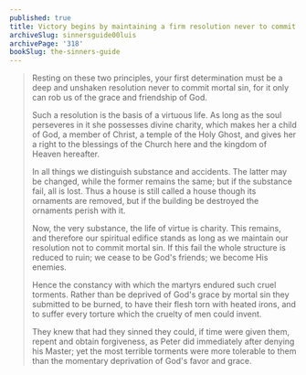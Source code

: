 ```yaml
---
published: true
title: Victory begins by maintaining a firm resolution never to commit mortal sin
archiveSlug: sinnersguide00luis
archivePage: '318'
bookSlug: the-sinners-guide
---
```


> Resting on these two principles, your first determination must be a deep and unshaken resolution never to commit mortal sin, for it only can rob us of the grace and friendship of God.
>
> Such a resolution is the basis of a virtuous life. As long as the soul perseveres in it she possesses divine charity, which makes her a child of God, a member of Christ, a temple of the Holy Ghost, and gives her a right to the blessings of the Church here and the kingdom of Heaven hereafter.
>
> In all things we distinguish substance and accidents. The latter may be changed, while the former remains the same; but if the substance fail, all is lost. Thus a house is still called a house though its ornaments are removed, but if the building be destroyed the ornaments perish with it.
>
> Now, the very substance, the life of virtue is charity. This remains, and therefore our spiritual edifice stands as long as we maintain our resolution not to commit mortal sin. If this fail the whole structure is reduced to ruin; we cease to be God's friends; we become His enemies.
>
> Hence the constancy with which the martyrs endured such cruel torments. Rather than be deprived of God's grace by mortal sin they submitted to be burned, to have their flesh torn with heated irons, and to suffer every torture which the cruelty of men could invent.
>
> They knew that had they sinned they could, if time were given them, repent and obtain forgiveness, as Peter did immediately after denying his Master; yet the most terrible torments were more tolerable to them than the momentary deprivation of God's favor and grace.
